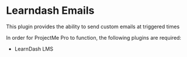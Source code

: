 # Learndash Emails

This plugin provides the ability to send custom emails at triggered times

In order for ProjectMe Pro to function, the following plugins are required:

- LearnDash LMS
